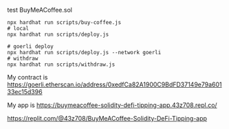 test BuyMeACoffee.sol

```shell
npx hardhat run scripts/buy-coffee.js
# local
npx hardhat run scripts/deploy.js
```

```shell
# goerli deploy
npx hardhat run scripts/deploy.js --network goerli
# withdraw
npx hardhat run scripts/withdraw.js
```

My contract is
https://goerli.etherscan.io/address/0xedfCa82A1900C9BdFD37149e79a60133ec15d396

My app is
https://buymeacoffee-solidity-defi-tipping-app.43z708.repl.co/

https://replit.com/@43z708/BuyMeACoffee-Solidity-DeFi-Tipping-app
